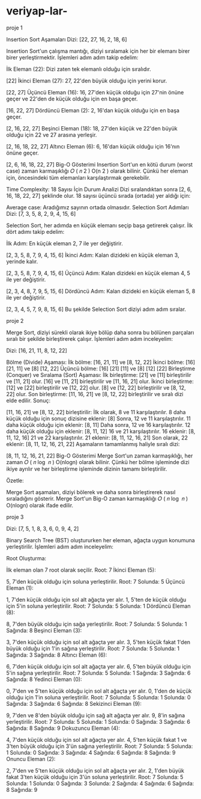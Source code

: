 # veriyap-lar-

proje 1


Insertion Sort Aşamaları
Dizi: [22, 27, 16, 2, 18, 6]

Insertion Sort'un çalışma mantığı, diziyi sıralamak için her bir elemanı birer birer yerleştirmektir. İşlemleri adım adım takip edelim:

İlk Eleman (22): Dizi zaten tek elemanlı olduğu için sıralıdır.

[22]
İkinci Eleman (27): 27, 22'den büyük olduğu için yerini korur.

[22, 27]
Üçüncü Eleman (16): 16, 27'den küçük olduğu için 27'nin önüne geçer ve 22'den de küçük olduğu için en başa geçer.

[16, 22, 27]
Dördüncü Eleman (2): 2, 16'dan küçük olduğu için en başa geçer.

[2, 16, 22, 27]
Beşinci Eleman (18): 18, 27'den küçük ve 22'den büyük olduğu için 22 ve 27 arasına yerleşir.

[2, 16, 18, 22, 27]
Altıncı Eleman (6): 6, 16'dan küçük olduğu için 16'nın önüne geçer.

[2, 6, 16, 18, 22, 27]
Big-O Gösterimi
Insertion Sort'un en kötü durum (worst case) zaman karmaşıklığı 
𝑂
(
𝑛
2
)
O(n 
2
 ) olarak bilinir. Çünkü her eleman için, öncesindeki tüm elemanları karşılaştırmak gerekebilir.

Time Complexity: 18 Sayısı İçin Durum Analizi
Dizi sıralandıktan sonra [2, 6, 16, 18, 22, 27] şeklinde olur. 18 sayısı üçüncü sırada (ortada) yer aldığı için:

Average case: Aradığımız sayının ortada olmasıdır.
Selection Sort Adımları
Dizi: [7, 3, 5, 8, 2, 9, 4, 15, 6]

Selection Sort, her adımda en küçük elemanı seçip başa getirerek çalışır. İlk dört adımı takip edelim:

İlk Adım: En küçük eleman 2, 7 ile yer değiştirir.

[2, 3, 5, 8, 7, 9, 4, 15, 6]
İkinci Adım: Kalan dizideki en küçük eleman 3, yerinde kalır.

[2, 3, 5, 8, 7, 9, 4, 15, 6]
Üçüncü Adım: Kalan dizideki en küçük eleman 4, 5 ile yer değiştirir.

[2, 3, 4, 8, 7, 9, 5, 15, 6]
Dördüncü Adım: Kalan dizideki en küçük eleman 5, 8 ile yer değiştirir.

[2, 3, 4, 5, 7, 9, 8, 15, 6]
Bu şekilde Selection Sort diziyi adım adım sıralar.



proje 2



Merge Sort, diziyi sürekli olarak ikiye bölüp daha sonra bu bölünen parçaları sıralı bir şekilde birleştirerek çalışır. İşlemleri adım adım inceleyelim:

Dizi: [16, 21, 11, 8, 12, 22]

Bölme (Divide) Aşaması:
İlk bölme: [16, 21, 11] ve [8, 12, 22]
İkinci bölme: [16] [21, 11] ve [8] [12, 22]
Üçüncü bölme: [16] [21] [11] ve [8] [12] [22]
Birleştirme (Conquer) ve Sıralama (Sort) Aşaması:
İlk birleştirme: [21] ve [11] birleştirilir ve [11, 21] olur.
[16] ve [11, 21] birleştirilir ve [11, 16, 21] olur.
İkinci birleştirme: [12] ve [22] birleştirilir ve [12, 22] olur.
[8] ve [12, 22] birleştirilir ve [8, 12, 22] olur.
Son birleştirme: [11, 16, 21] ve [8, 12, 22] birleştirilir ve sıralı dizi elde edilir.
Sonuç:

[11, 16, 21] ve [8, 12, 22] birleştirilir:
İlk olarak, 8 ve 11 karşılaştırılır. 8 daha küçük olduğu için sonuç dizisine eklenir: [8]
Sonra, 12 ve 11 karşılaştırılır. 11 daha küçük olduğu için eklenir: [8, 11]
Daha sonra, 12 ve 16 karşılaştırılır. 12 daha küçük olduğu için eklenir: [8, 11, 12]
16 ve 21 karşılaştırılır. 16 eklenir: [8, 11, 12, 16]
21 ve 22 karşılaştırılır. 21 eklenir: [8, 11, 12, 16, 21]
Son olarak, 22 eklenir: [8, 11, 12, 16, 21, 22]
Aşamaların tamamlanmış haliyle sıralı dizi:

[8, 11, 12, 16, 21, 22]
Big-O Gösterimi
Merge Sort'un zaman karmaşıklığı, her zaman 
𝑂
(
𝑛
log
⁡
𝑛
)
O(nlogn) olarak bilinir. Çünkü her bölme işleminde dizi ikiye ayrılır ve her birleştirme işleminde dizinin tamamı birleştirilir.

Özetle:

Merge Sort aşamaları, diziyi bölerek ve daha sonra birleştirerek nasıl sıraladığını gösterir.
Merge Sort'un Big-O zaman karmaşıklığı 
𝑂
(
𝑛
log
⁡
𝑛
)
O(nlogn) olarak ifade edilir.


proje 3



Dizi: [7, 5, 1, 8, 3, 6, 0, 9, 4, 2]

Binary Search Tree (BST) oluştururken her eleman, ağaçta uygun konumuna yerleştirilir. İşlemleri adım adım inceleyelim:

Root Oluşturma:

İlk eleman olan 7 root olarak seçilir.
Root: 7
İkinci Eleman (5):

5, 7'den küçük olduğu için soluna yerleştirilir.
Root: 7
Solunda: 5
Üçüncü Eleman (1):

1, 7'den küçük olduğu için sol alt ağaçta yer alır.
1, 5'ten de küçük olduğu için 5'in soluna yerleştirilir.
Root: 7
Solunda: 5
Solunda: 1
Dördüncü Eleman (8):

8, 7'den büyük olduğu için sağa yerleştirilir.
Root: 7
Solunda: 5
Solunda: 1
Sağında: 8
Beşinci Eleman (3):

3, 7'den küçük olduğu için sol alt ağaçta yer alır.
3, 5'ten küçük fakat 1'den büyük olduğu için 1'in sağına yerleştirilir.
Root: 7
Solunda: 5
Solunda: 1
Sağında: 3
Sağında: 8
Altıncı Eleman (6):

6, 7'den küçük olduğu için sol alt ağaçta yer alır.
6, 5'ten büyük olduğu için 5'in sağına yerleştirilir.
Root: 7
Solunda: 5
Solunda: 1
Sağında: 3
Sağında: 6
Sağında: 8
Yedinci Eleman (0):

0, 7'den ve 5'ten küçük olduğu için sol alt ağaçta yer alır.
0, 1'den de küçük olduğu için 1'in soluna yerleştirilir.
Root: 7
Solunda: 5
Solunda: 1
Solunda: 0
Sağında: 3
Sağında: 6
Sağında: 8
Sekizinci Eleman (9):

9, 7'den ve 8'den büyük olduğu için sağ alt ağaçta yer alır.
9, 8'in sağına yerleştirilir.
Root: 7
Solunda: 5
Solunda: 1
Solunda: 0
Sağında: 3
Sağında: 6
Sağında: 8
Sağında: 9
Dokuzuncu Eleman (4):

4, 7'den küçük olduğu için sol alt ağaçta yer alır.
4, 5'ten küçük fakat 1 ve 3'ten büyük olduğu için 3'ün sağına yerleştirilir.
Root: 7
Solunda: 5
Solunda: 1
Solunda: 0
Sağında: 3
Sağında: 4
Sağında: 6
Sağında: 8
Sağında: 9
Onuncu Eleman (2):

2, 7'den ve 5'ten küçük olduğu için sol alt ağaçta yer alır.
2, 1'den büyük fakat 3'ten küçük olduğu için 3'ün soluna yerleştirilir.
Root: 7
Solunda: 5
Solunda: 1
Solunda: 0
Sağında: 3
Solunda: 2
Sağında: 4
Sağında: 6
Sağında: 8
Sağında: 9

